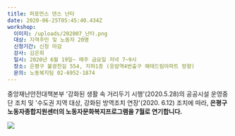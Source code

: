 ```yaml
---
title: 퍼포먼스 댄스 난타
date: 2020-06-25T05:45:40.434Z
workshop:
  이미지: /uploads/202007_난타.png
  대상: 지역주민 및 노동자 20명
  신청기간: 신청 마감
  강사: 김은희
  일시: 2020년 6월 19일~ 매주 금요일 저녁 7~9시
  장소: 은평구 불광천길 554, 지하1층 (응암역4번출구 해태드림아파트 방향)
  문의: 노동복지팀 02-6952-1874
---
```



중앙재난안전대책본부 '강화된 생활 속 거리두기 시행'(2020.5.28)의 공공시설 운영중단 조치 및 '수도권 지역 대상, 강화된 방역조치 연장'(2020. 6.12) 조치에 따라, **은평구노동자종합지원센터의 노동자문화복지프로그램을 7월로 연기합니다.**



![ ](/uploads/202007_난타.png " ")